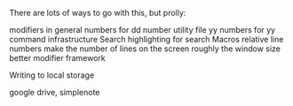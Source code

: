 There are lots of ways to go with this, but prolly:

modifiers in general
numbers for dd
number utility file
yy
numbers for yy
command infrastructure
Search
highlighting for search
Macros
relative line numbers
make the number of lines on the screen roughly the window size
better modifier framework


Writing to local storage

google drive, simplenote


